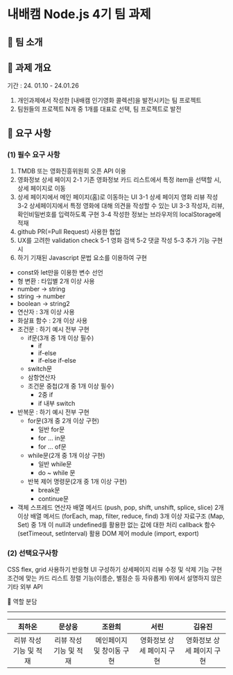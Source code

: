 # 내배캠 Node.js 4기 팀 과제
## 🚩 팀 소개



## 🚩 과제 개요
기간 : 24. 01.10 - 24.01.26

1. 개인과제에서 작성한 [내배캠 인기영화 콜렉션]을 발전시키는 팀 프로젝트
2. 팀원들의 프로젝트 N개 중 1개를 대표로 선택, 팀 프로젝트로 발전

## 🚩 요구 사항
### (1) 필수 요구 사항
 1. TMDB 또는 영화진흥위원회 오픈 API 이용
 2. 영화정보 상세 페이지
 2-1 기존 영화정보 카드 리스트에서 특정 item을 선택할 시, 상세 페이지로 이동
 3. 상세 페이지에서 메인 페이지(홈)로 이동하는 UI
 3-1 상세 페이지 영화 리뷰 작성
 3-2 상세페이지에서 특정 영화에 대해 의견을 작성할 수 있는 UI
 3-3 작성자, 리뷰, 확인비밀번호를 입력하도록 구현
 3-4 작성한 정보는 브라우저의 localStorage에 적재
 4. github PR(=Pull Request) 사용한 협업
 5. UX를 고려한 validation check
 5-1 영화 검색
 5-2 댓글 작성
 5-3 추가 기능 구현 시
 6. 하기 기재된 Javascript 문법 요소를 이용하여 구현
 - const와 let만을 이용한 변수 선언
 - 형 변환 : 타입별 2개 이상 사용
  - number → string
  - string → number
  - boolean → string2
 - 연산자 : 3개 이상 사용
 - 화살표 함수 : 2개 이상 사용
 - 조건문 : 하기 예시 전부 구현
    - if문(3개 중 1개 이상 필수)
        - if
        - if-else
        - if-else if-else
    - switch문
    - 삼항연산자
    - 조건문 중첩(2개 중 1개 이상 필수)
        - 2중 if
        - if 내부 switch
 - 반복문 : 하기 예시 전부 구현
    - for문(3개 중 2개 이상 구현)
        - 일반 for문
        - for … in문
        - for … of문
    - while문(2개 중 1개 이상 구현)
        - 일반 while문
        - do ~ while 문
    - 반복 제어 명령문(2개 중 1개 이상 구현)
        - break문
        - continue문
 - 객체
 스프레드 연산자
 배열 메서드 (push, pop, shift, unshift, splice, slice) 2개 이상
 배열 메서드 (forEach, map, filter, reduce, find) 3개 이상
 자료구조 (Map, Set) 중 1개 이
 null과 undefined를 활용한 없는 값에 대한 처리
 callback 함수(setTimeout, setInterval) 활용
 DOM 제어
 module (import, export)
### (2) 선택요구사항
 CSS
 flex, grid 사용하기
 반응형 UI 구성하기
 상세페이지 리뷰 수정 및 삭제 기능 구현
 조건에 맞는 카드 리스트 정렬 기능(이름순, 별점순 등 자유롭게)
 위에서 설명하지 않은 기타 외부 API

🚩 역할 분담
***
|최하온 |문상웅 |조완희 |서린| 김유진|
|:--:|:--:|:--:|:--:|:--:|
|리뷰 작성 기능 및 적재 |리뷰 작성 기능 및 적재|메인페이지 및 창이동 구현 |영화정보 상세 페이지 구현|영화정보 상세 페이지 구현|
